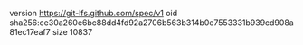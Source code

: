 version https://git-lfs.github.com/spec/v1
oid sha256:ce30a260e6bc88dd4fd92a2706b563b314b0e7553331b939cd908a81ec17eaf7
size 10837
